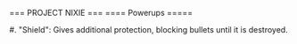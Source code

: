 === PROJECT NIXIE ===
==== Powerups =====

#. "Shield": Gives additional protection, blocking bullets until it is destroyed.
